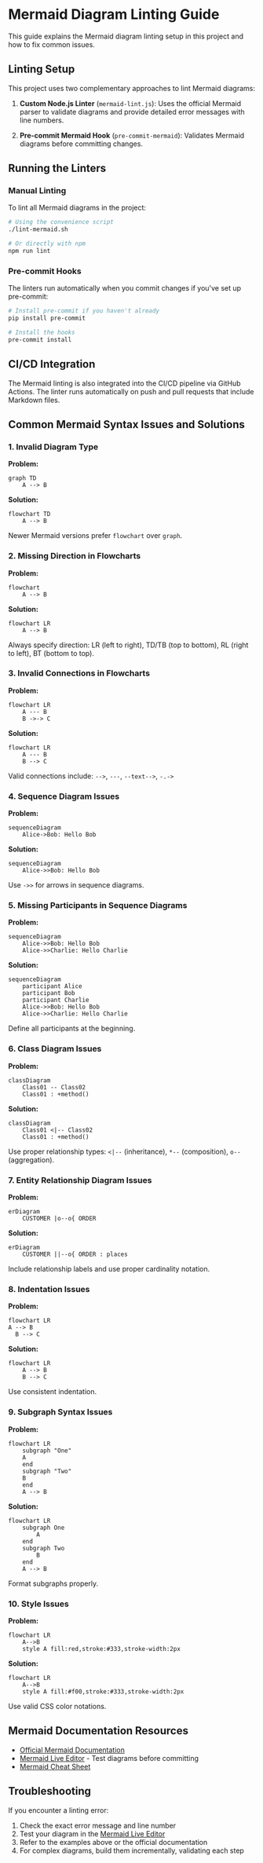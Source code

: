 # Mermaid Diagram Linting Guide

This guide explains the Mermaid diagram linting setup in this project and how to fix common issues.

## Linting Setup

This project uses two complementary approaches to lint Mermaid diagrams:

1. **Custom Node.js Linter** (`mermaid-lint.js`): Uses the official Mermaid parser to validate diagrams and provide detailed error messages with line numbers.

2. **Pre-commit Mermaid Hook** (`pre-commit-mermaid`): Validates Mermaid diagrams before committing changes.

## Running the Linters

### Manual Linting

To lint all Mermaid diagrams in the project:

```bash
# Using the convenience script
./lint-mermaid.sh

# Or directly with npm
npm run lint
```

### Pre-commit Hooks

The linters run automatically when you commit changes if you've set up pre-commit:

```bash
# Install pre-commit if you haven't already
pip install pre-commit

# Install the hooks
pre-commit install
```

## CI/CD Integration

The Mermaid linting is also integrated into the CI/CD pipeline via GitHub Actions. The linter runs automatically on push and pull requests that include Markdown files.

## Common Mermaid Syntax Issues and Solutions

### 1. Invalid Diagram Type

**Problem:**
```mermaid
graph TD
    A --> B
```

**Solution:**
```mermaid
flowchart TD
    A --> B
```

Newer Mermaid versions prefer `flowchart` over `graph`.

### 2. Missing Direction in Flowcharts

**Problem:**
```mermaid
flowchart
    A --> B
```

**Solution:**
```mermaid
flowchart LR
    A --> B
```

Always specify direction: LR (left to right), TD/TB (top to bottom), RL (right to left), BT (bottom to top).

### 3. Invalid Connections in Flowcharts

**Problem:**
```mermaid
flowchart LR
    A --- B
    B ->-> C
```

**Solution:**
```mermaid
flowchart LR
    A --- B
    B --> C
```

Valid connections include: `-->`, `---`, `--text-->`, `-.->`

### 4. Sequence Diagram Issues

**Problem:**
```mermaid
sequenceDiagram
    Alice->Bob: Hello Bob
```

**Solution:**
```mermaid
sequenceDiagram
    Alice->>Bob: Hello Bob
```

Use `->>` for arrows in sequence diagrams.

### 5. Missing Participants in Sequence Diagrams

**Problem:**
```mermaid
sequenceDiagram
    Alice->>Bob: Hello Bob
    Alice->>Charlie: Hello Charlie
```

**Solution:**
```mermaid
sequenceDiagram
    participant Alice
    participant Bob
    participant Charlie
    Alice->>Bob: Hello Bob
    Alice->>Charlie: Hello Charlie
```

Define all participants at the beginning.

### 6. Class Diagram Issues

**Problem:**
```mermaid
classDiagram
    Class01 -- Class02
    Class01 : +method()
```

**Solution:**
```mermaid
classDiagram
    Class01 <|-- Class02
    Class01 : +method()
```

Use proper relationship types: `<|--` (inheritance), `*--` (composition), `o--` (aggregation).

### 7. Entity Relationship Diagram Issues

**Problem:**
```mermaid
erDiagram
    CUSTOMER |o--o{ ORDER
```

**Solution:**
```mermaid
erDiagram
    CUSTOMER ||--o{ ORDER : places
```

Include relationship labels and use proper cardinality notation.

### 8. Indentation Issues

**Problem:**
```mermaid
flowchart LR
A --> B
  B --> C
```

**Solution:**
```mermaid
flowchart LR
    A --> B
    B --> C
```

Use consistent indentation.

### 9. Subgraph Syntax Issues

**Problem:**
```mermaid
flowchart LR
    subgraph "One"
    A
    end
    subgraph "Two"
    B
    end
    A --> B
```

**Solution:**
```mermaid
flowchart LR
    subgraph One
        A
    end
    subgraph Two
        B
    end
    A --> B
```

Format subgraphs properly.

### 10. Style Issues

**Problem:**
```mermaid
flowchart LR
    A-->B
    style A fill:red,stroke:#333,stroke-width:2px
```

**Solution:**
```mermaid
flowchart LR
    A-->B
    style A fill:#f00,stroke:#333,stroke-width:2px
```

Use valid CSS color notations.

## Mermaid Documentation Resources

- [Official Mermaid Documentation](https://mermaid-js.github.io/mermaid/#/)
- [Mermaid Live Editor](https://mermaid.live/) - Test diagrams before committing
- [Mermaid Cheat Sheet](https://jojozhuang.github.io/tutorial/mermaid-cheat-sheet/)

## Troubleshooting

If you encounter a linting error:

1. Check the exact error message and line number
2. Test your diagram in the [Mermaid Live Editor](https://mermaid.live/)
3. Refer to the examples above or the official documentation
4. For complex diagrams, build them incrementally, validating each step 